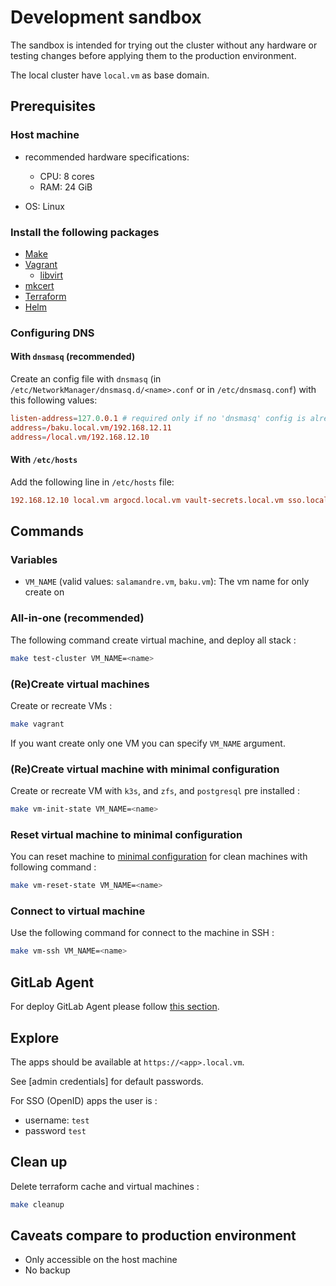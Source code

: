 # Development sandbox

The sandbox is intended for trying out the cluster without any hardware or testing changes before applying them to the
production environment.

The local cluster have `local.vm` as base domain.

## Prerequisites

### Host machine

- recommended hardware specifications:

  - CPU: 8 cores
  - RAM: 24 GiB

- OS: Linux

### Install the following packages

- [Make](https://www.gnu.org/software/make/)
- [Vagrant](https://www.vagrantup.com/)
  - [libvirt](https://libvirt.org/)
- [mkcert](https://github.com/FiloSottile/mkcert)
- [Terraform](https://www.terraform.io/)
- [Helm](https://helm.sh/)

### Configuring DNS

#### With `dnsmasq` (**recommended**)

Create an config file with `dnsmasq` (in `/etc/NetworkManager/dnsmasq.d/<name>.conf` or in `/etc/dnsmasq.conf`) with this following values:

```conf
listen-address=127.0.0.1 # required only if no 'dnsmasq' config is already done
address=/baku.local.vm/192.168.12.11
address=/local.vm/192.168.12.10
```

#### With `/etc/hosts`

Add the following line in `/etc/hosts` file:

```conf
192.168.12.10 local.vm argocd.local.vm vault-secrets.local.vm sso.local.vm s3.local.vm console.s3.local.vm git.local.vm
```

## Commands

### Variables

- `VM_NAME` (valid values: `salamandre.vm`, `baku.vm`): The vm name for only create on

### All-in-one (recommended)

The following command create virtual machine, and deploy all stack :

```sh
make test-cluster VM_NAME=<name>
```

### (Re)Create virtual machines

Create or recreate VMs :

```sh
make vagrant
```

If you want create only one VM you can specify `VM_NAME` argument.

### (Re)Create virtual machine with minimal configuration

Create or recreate VM with `k3s`, and `zfs`, and `postgresql` pre installed :

```sh
make vm-init-state VM_NAME=<name>
```

### Reset virtual machine to minimal configuration

You can reset machine to [minimal configuration](#recreate-virtual-machine-with-minimal-configuration) for clean
machines with following command :

```sh
make vm-reset-state VM_NAME=<name>
```

### Connect to virtual machine

Use the following command for connect to the machine in SSH :

```sh
make vm-ssh VM_NAME=<name>
```

## GitLab Agent

For deploy GitLab Agent please follow [this section](../gitlab-agent.md).

## Explore

The apps should be available at `https://<app>.local.vm`.

See [admin credentials] for default passwords.

For SSO (OpenID) apps the user is :

- username: `test`
- password `test`

## Clean up

Delete terraform cache and virtual machines :

```sh
make cleanup
```

## Caveats compare to production environment

- Only accessible on the host machine
- No backup
